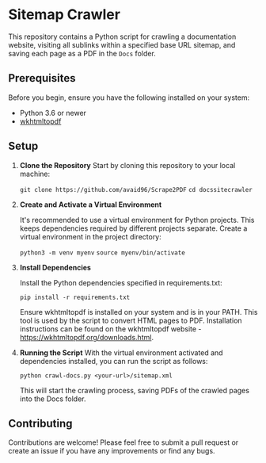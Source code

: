 # Sitemap Crawler

This repository contains a Python script for crawling a documentation website, visiting all sublinks within a specified base URL sitemap, and saving each page as a PDF in the `Docs` folder.

## Prerequisites

Before you begin, ensure you have the following installed on your system:
- Python 3.6 or newer
- [wkhtmltopdf](https://wkhtmltopdf.org/downloads.html)

## Setup

1. **Clone the Repository**
   Start by cloning this repository to your local machine:

   ```git clone https://github.com/avaid96/Scrape2PDF```
   ```cd docssitecrawler```

2. **Create and Activate a Virtual Environment**

    It's recommended to use a virtual environment for Python projects. This keeps dependencies required by different projects separate. Create a virtual environment in the project directory:

    ```python3 -m venv myenv```
    ```source myenv/bin/activate```

3. **Install Dependencies**

    Install the Python dependencies specified in requirements.txt:
    
    ```pip install -r requirements.txt```

    Ensure wkhtmltopdf is installed on your system and is in your PATH. This tool is used by the script to convert HTML pages to PDF. Installation instructions can be found on the wkhtmltopdf website - https://wkhtmltopdf.org/downloads.html.

3. **Running the Script**
    With the virtual environment activated and dependencies installed, you can run the script as follows:

    ```python crawl-docs.py <your-url>/sitemap.xml```

    This will start the crawling process, saving PDFs of the crawled pages into the Docs folder.

## Contributing
Contributions are welcome! Please feel free to submit a pull request or create an issue if you have any improvements or find any bugs.
